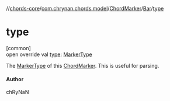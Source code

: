 //[chords-core](../../../../index.md)/[com.chrynan.chords.model](../../index.md)/[ChordMarker](../index.md)/[Bar](index.md)/[type](type.md)

# type

[common]\
open override val [type](type.md): [MarkerType](../../-marker-type/index.md)

The [MarkerType](../../-marker-type/index.md) of this [ChordMarker](../index.md). This is useful for parsing.

#### Author

chRyNaN
